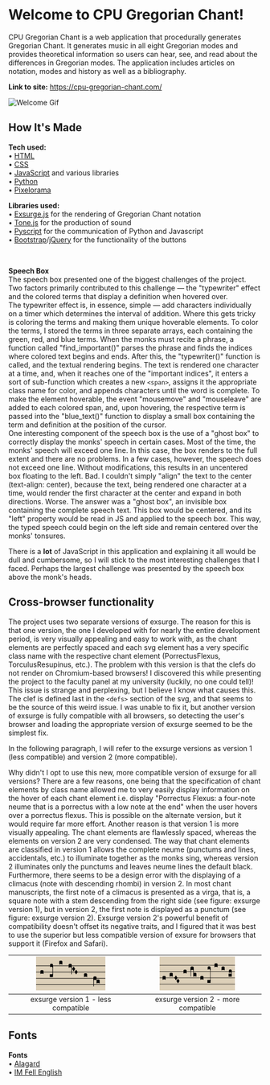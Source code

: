 # Welcome to CPU Gregorian Chant!

CPU Gregorian Chant is a web application that procedurally generates Gregorian Chant. It generates music in all eight Gregorian modes and provides theoretical information so users can hear, see, and read about the differences in Gregorian modes. The application includes articles on notation, modes and history as well as a bibliography.

**Link to site:** https://cpu-gregorian-chant.com/

![Welcome Gif](/assets/readme/welcome.GIF)

## How It's Made

**Tech used:**
<br>
• [HTML](https://html.spec.whatwg.org/multipage/)
<br>
• [CSS](https://www.w3.org/Style/CSS/)
<br>
• [JavaScript](https://262.ecma-international.org/) and various libraries
<br>
• [Python](https://www.python.org/)
<br>
• [Pixelorama](https://orama-interactive.itch.io/pixelorama)

**Libraries used:**
<br>
• [Exsurge.js](https://github.com/frmatthew/exsurge) for the rendering of Gregorian Chant notation
<br>
• [Tone.js](https://tonejs.github.io/) for the production of sound
<br>
• [Pyscript](https://pyscript.net/) for the communication of Python and Javascript
<br>
• [Bootstrap](https://getbootstrap.com/)/[jQuery](https://jquery.com/) for the functionality of the buttons

<br>

**Speech Box**
<br>
The speech box presented one of the biggest challenges of the project. Two factors primarily contributed to this challenge — the "typewriter" effect and the colored terms that display a definition when hovered over.
<br>
The typewriter effect is, in essence, simple — add characters individually on a timer which determines the interval of addition. Where this gets tricky is coloring the terms and making them unique hoverable elements. To color the terms, I stored the terms in three separate arrays, each containing the green, red, and blue terms. When the monks must recite a phrase, a function called "find_important()" parses the phrase and finds the indices where colored text begins and ends. After this, the "typewriter()" function is called, and the textual rendering begins. The text is rendered one character at a time, and, when it reaches one of the "important indices", it enters a sort of sub-function which creates a new `<span>`, assigns it the appropriate class name for color, and appends characters until the word is complete. To make the element hoverable, the event "mousemove" and "mouseleave" are added to each colored span, and, upon hovering, the respective term is passed into the "blue_text()" function to display a small box containing the term and definition at the position of the cursor.
<br>
One interesting component of the speech box is the use of a "ghost box" to correctly display the monks' speech in certain cases. Most of the time, the monks' speech will exceed one line. In this case, the box renders to the full extent and there are no problems. In a few cases, however, the speech does not exceed one line. Without modifications, this results in an uncentered box floating to the left. Bad. I couldn't simply "align" the text to the center (text-align: center), because the text, being rendered one character at a time, would render the first character at the center and expand in both directions. Worse. The answer was a "ghost box", an invisible box containing the complete speech text. This box would be centered, and its "left" property would be read in JS and applied to the speech box. This way, the typed speech could begin on the left side and remain centered over the monks' tonsures.

There is a **lot** of JavaScript in this application and explaining it all would be dull and cumbersome, so I will stick to the most interesting challenges that I faced. Perhaps the largest challenge was presented by the speech box above the monk's heads.

## Cross-browser functionality

The project uses two separate versions of exsurge. The reason for this is that one version, the one I developed with for nearly the entire development period, is very visually appealing and easy to work with, as the chant elements are perfectly spaced and each svg element has a very specific class name with the respective chant element (PorrectusFlexus, TorculusResupinus, etc.). The problem with this version is that the clefs do not render on Chromium-based browsers! I discovered this while presenting the project to the faculty panel at my university (luckily, no one could tell)! This issue is strange and perplexing, but I believe I know what causes this. The clef is defined last in the `<defs>` section of the svg, and that seems to be the source of this weird issue. I was unable to fix it, but another version of exsurge is fully compatible with all browsers, so detecting the user's browser and loading the appropriate version of exsurge seemed to be the simplest fix.

In the following paragraph, I will refer to the exsurge versions as version 1 (less compatible) and version 2 (more compatible).

Why didn't I opt to use this new, more compatible version of exsurge for all versions? There are a few reasons, one being that the specification of chant elements by class name allowed me to very easily display information on the hover of each chant element i.e. display "Porrectus Flexus: a four-note neume that is a porrectus with a low note at the end" when the user hovers over a porrectus flexus. This is possible on the alternate version, but it would require far more effort. Another reason is that version 1 is more visually appealing. The chant elements are flawlessly spaced, whereas the elements on version 2 are very condensed. The way that chant elements are classified in version 1 allows the complete neume (punctums and lines, accidentals, etc.) to illuminate together as the monks sing, whereas version 2 illuminates only the punctums and leaves neume lines the default black. Furthermore, there seems to be a design error with the displaying of a climacus (note with descending rhombi) in version 2. In most chant manuscripts, the first note of a climacus is presented as a virga, that is, a square note with a stem descending from the right side (see figure: exsurge version 1), but in version 2, the first note is displayed as a punctum (see figure: exsurge version 2). Exsurge version 2's powerful benefit of compatibility doesn't offset its negative traits, and I figured that it was best to use the superior but less compatible version of exsure for browsers that support it (Firefox and Safari).

![exsurge version 1 - less compatible](/assets/readme/exsurge-1.png) | ![exsurge version 2 - more compatible](/assets/readme/exsurge-2.png)
:-------------------------:|:-------------------------:
exsurge version 1 - less compatible | exsurge version 2 - more compatible

## Fonts

**Fonts**
<br>
• [Alagard](https://www.dafont.com/alagard.font)
<br>
• [IM Fell English](https://fonts.google.com/specimen/IM+Fell+English)
